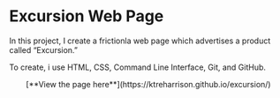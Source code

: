 # Excursion Web Page

In this project, I create a frictionla web page which advertises a product called “Excursion.”

To create, i use  HTML, CSS, Command Line Interface, Git, and GitHub.

<p style="text-align: center">[**View the page here**](https://ktreharrison.github.io/excursion/)</p>
